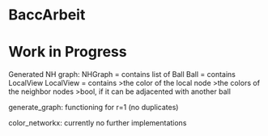 # BaccArbeit
# Work in Progress

Generated NH graph:
NHGraph = contains list of Ball
Ball = contains LocalView
LocalView = contains >the color of the local node
                     >the colors of the neighbor nodes
                     >bool, if it can be adjacented with another ball

generate_graph: functioning for r=1 (no duplicates)


color_networkx: currently no further implementations
